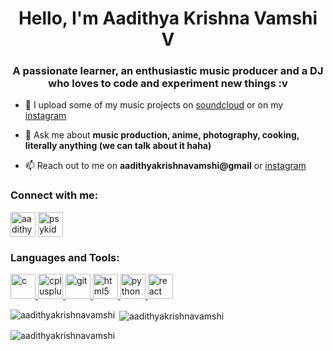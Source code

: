 
<!--
**skillkumaroriginal/skillkumaroriginal** is a ✨ _special_ ✨ repository because its `README.md` (this file) appears on your GitHub profile.

Here are some ideas to get you started:

- 🔭 I’m currently working on ...
- 🌱 I’m currently learning ...
- 👯 I’m looking to collaborate on ...
- 🤔 I’m looking for help with ...
- 💬 Ask me about ...
- 📫 How to reach me: ...
- 😄 Pronouns: ...
- ⚡ Fun fact: ...
--><h1 align="center">Hello, I'm Aadithya Krishna Vamshi V</h1>
<h3 align="center">A passionate learner, an enthusiastic music producer and a DJ who loves to code and experiment new things :v</h3>

<!-- - 🔭 I’m currently working on [healthify](https://github.com/acmpesuecc/healthify) -->
<!-- 
- 🌱 I’m currently learning **React-native** -->

- 🎹 I upload some of my music projects on [soundcloud](https://soundcloud.com/psykidmakesmusic) or on my [instagram](https://instagram.com/psykidmakesmusic)

- 💬 Ask me about **music production, anime, photography, cooking, literally anything (we can talk about it haha)**

- 📫 Reach out to me on **aadithyakrishnavamshi@gmail** or [instagram](https://instagram.com/psykidmakesmusic)


<!-- - ⚡ Fun fact -  **Paracetamol chutney 🙀** -->

<h3 align="left">Connect with me:</h3>
<p align="left">
<a href="https://linkedin.com/in/aadithya-krishna-vamshi-v-274265216/" target="blank"><img align="center" 
                                                                                           src="https://img.icons8.com/?size=512&id=60ZV_wYC0BM2&format=png" 
                                                                                           alt="aadithya-krishna-vamshi-v-274265216/" height="40" width="40" /></a>
<a href="https://instagram.com/psykidmakesmusic" target="blank"><img align="center" src=" https://img.icons8.com/?size=512&id=5eT5OnLluNOx&format=png" alt="psykidmakesmusic" height="40" width="40" /></a>
</p>

<h3 align="left">Languages and Tools:</h3>
<p align="left"> <a href="https://www.cprogramming.com/" target="_blank" rel="noreferrer"> <img src="https://img.icons8.com/?size=512&id=40670&format=png" alt="c" width="40" height="40"/> </a> <a href="https://www.w3schools.com/cpp/" target="_blank" rel="noreferrer"> <img src="https://img.icons8.com/?size=512&id=40669&format=png" alt="cplusplus" width="40" height="40"/> </a> <a href="https://git-scm.com/" target="_blank" rel="noreferrer"> <img src="https://www.vectorlogo.zone/logos/git-scm/git-scm-icon.svg" alt="git" width="40" height="40"/> </a> <a href="https://www.w3.org/html/" target="_blank" rel="noreferrer"> <img src="https://img.icons8.com/?size=512&id=20909&format=png" alt="html5" width="40" height="40"/> </a> <a href="https://www.python.org" target="_blank" rel="noreferrer"> <img src="https://img.icons8.com/?size=512&id=13441&format=png" alt="python" width="40" height="40"/> </a> <a href="https://reactjs.org/" target="_blank" rel="noreferrer"> <img src="https://img.icons8.com/?size=512&id=bzf0DqjXFHIW&format=png" alt="react" width="40" height="40"/> </a> </p>

<p><img align="left" src="https://github-readme-stats.vercel.app/api/top-langs?username=aadithyakrishnavamshi&show_icons=true&locale=en&layout=compact" alt="aadithyakrishnavamshi" /></p>

<p>&nbsp;<img align="center" src="https://github-readme-stats.vercel.app/api?username=aadithyakrishnavamshi&show_icons=true&locale=en" alt="aadithyakrishnavamshi" /></p>

<p><img align="center" src="https://github-readme-streak-stats.herokuapp.com/?user=aadithyakrishnavamshi" alt="aadithyakrishnavamshi" /></p>
